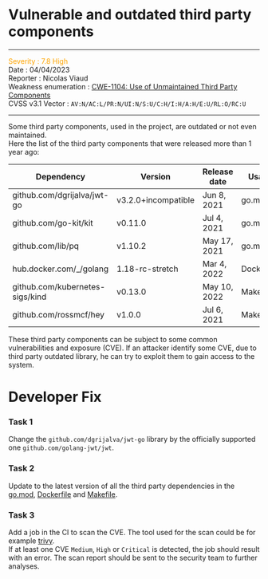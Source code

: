#  Vulnerable and outdated third party components

***
<font color="orange">Severity : 7.8 High</font>  
Date : 04/04/2023  
Reporter : Nicolas Viaud   
Weakness enumeration : [CWE-1104: Use of Unmaintained Third Party Components](https://cwe.mitre.org/data/definitions/1104.html)  
CVSS v3.1 Vector : `AV:N/AC:L/PR:N/UI:N/S:U/C:H/I:H/A:H/E:U/RL:O/RC:U`  
***

Some third party components, used in the project, are outdated or not even maintained.  
Here the list of the third party components that were released more than 1 year ago:  

| Dependency                      | Version             | Release date | Usage      | Comment        |
|---------------------------------|---------------------|--------------|------------|----------------|
| github.com/dgrijalva/jwt-go     | v3.2.0+incompatible | Jun 8, 2021  | go.mod     | Not maintained |
| github.com/go-kit/kit           | v0.11.0             | Jul 4, 2021  | go.mod     |                |
| github.com/lib/pq               | v1.10.2             | May 17, 2021 | go.mod     |                |
| hub.docker.com/_/golang         | 1.18-rc-stretch     | Mar 4, 2022  | Dockerfile |                |
| github.com/kubernetes-sigs/kind | v0.13.0             | May 10, 2022 | Makefile   |                |
| github.com/rossmcf/hey          | v1.0.0              | Jul 6, 2021  | Makefile   |                |

These third party components can be subject to some common vulnerabilities and exposure (CVE). If an attacker identify some CVE, due to third party outdated library, he can try to exploit them to gain access to the system.

# Developer Fix

### Task 1
Change the `github.com/dgrijalva/jwt-go` library by the officially supported one `github.com/golang-jwt/jwt`.

### Task 2
Update to the latest version of all the third party dependencies in the [go.mod](../go.mod), [Dockerfile](../Dockerfile) and [Makefile](../Makefile).

### Task 3
Add a job in the CI to scan the CVE. The tool used for the scan could be for example [trivy](https://github.com/aquasecurity/trivy).  
If at least one CVE `Medium`, `High` or `Critical` is detected, the job should result with an error. The scan report should be sent to the security team to further analyses.

